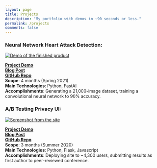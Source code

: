 ```yaml
---
layout: page
title: Projects
description: "My portfolio with demos in ~90 seconds or less."
permalink: /projects
comments: false
---
```


### Neural Network Heart Attack Detection: 

[![Demo of the finished product]({{site.baseurl}}/assets/images/heartnet1/preview.jpg)](https://www.youtube.com/watch?v=EqAU-FRu6C4)
  
**[Project Demo](https://www.youtube.com/watch?v=EqAU-FRu6C4)**  
**[Blog Post](https://oapostrophe.github.io/heartnet/)**  
**[GitHub Repo](https://github.com/oapostrophe/ab-testing-privacy-ui)**  
**Scope**: 4 months (Spring 2021)  
**Main Technologies**: Python, FastAI  
**Accomplishments**: Generating a 21,000-image dataset, training a convolutional neural network to 90% accuracy.  


### A/B Testing Privacy UI:

[![Screenshot from the site]({{site.baseurl}}/assets/images/ccpa1/preview.png)](https://www.youtube.com/watch?v=270LdQcHkQ4)
 
**[Project Demo](https://www.youtube.com/watch?v=270LdQcHkQ4)**  
**[Blog Post](https://oapostrophe.github.io/ccpa-study/)**  
**[GitHub Repo](https://github.com/oapostrophe/ab-testing-privacy-ui)**  
**Scope**: 3 months (Summer 2020)  
**Main Technologies**: Python, Flask, Javascript  
**Accomplishments**: Deploying site to ~4,300 users, submitting results as first author to peer-reviewed conference.  
